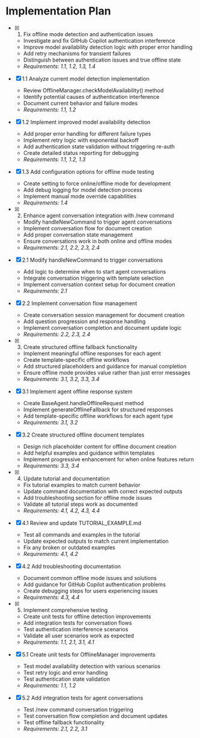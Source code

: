 # Implementation Plan

- [x] 1. Fix offline mode detection and authentication issues





  - Investigate and fix GitHub Copilot authentication interference
  - Improve model availability detection logic with proper error handling
  - Add retry mechanisms for transient failures
  - Distinguish between authentication issues and true offline state
  - _Requirements: 1.1, 1.2, 1.3, 1.4_

- [x] 1.1 Analyze current model detection implementation


  - Review OfflineManager.checkModelAvailability() method
  - Identify potential causes of authentication interference
  - Document current behavior and failure modes
  - _Requirements: 1.1, 1.2_

- [x] 1.2 Implement improved model availability detection


  - Add proper error handling for different failure types
  - Implement retry logic with exponential backoff
  - Add authentication state validation without triggering re-auth
  - Create detailed status reporting for debugging
  - _Requirements: 1.1, 1.2, 1.3_

- [x] 1.3 Add configuration options for offline mode testing


  - Create setting to force online/offline mode for development
  - Add debug logging for model detection process
  - Implement manual mode override capabilities
  - _Requirements: 1.4_

- [x] 2. Enhance agent conversation integration with /new command





  - Modify handleNewCommand to trigger agent conversations
  - Implement conversation flow for document creation
  - Add proper conversation state management
  - Ensure conversations work in both online and offline modes
  - _Requirements: 2.1, 2.2, 2.3, 2.4_

- [x] 2.1 Modify handleNewCommand to trigger conversations


  - Add logic to determine when to start agent conversations
  - Integrate conversation triggering with template selection
  - Implement conversation context setup for document creation
  - _Requirements: 2.1_

- [x] 2.2 Implement conversation flow management


  - Create conversation session management for document creation
  - Add question progression and response handling
  - Implement conversation completion and document update logic
  - _Requirements: 2.2, 2.3, 2.4_

- [x] 3. Create structured offline fallback functionality





  - Implement meaningful offline responses for each agent
  - Create template-specific offline workflows
  - Add structured placeholders and guidance for manual completion
  - Ensure offline mode provides value rather than just error messages
  - _Requirements: 3.1, 3.2, 3.3, 3.4_

- [x] 3.1 Implement agent offline response system


  - Create BaseAgent.handleOfflineRequest method
  - Implement generateOfflineFallback for structured responses
  - Add template-specific offline workflows for each agent type
  - _Requirements: 3.1, 3.2_

- [x] 3.2 Create structured offline document templates


  - Design rich placeholder content for offline document creation
  - Add helpful examples and guidance within templates
  - Implement progressive enhancement for when online features return
  - _Requirements: 3.3, 3.4_

- [x] 4. Update tutorial and documentation





  - Fix tutorial examples to match current behavior
  - Update command documentation with correct expected outputs
  - Add troubleshooting section for offline mode issues
  - Validate all tutorial steps work as documented
  - _Requirements: 4.1, 4.2, 4.3, 4.4_

- [x] 4.1 Review and update TUTORIAL_EXAMPLE.md


  - Test all commands and examples in the tutorial
  - Update expected outputs to match current implementation
  - Fix any broken or outdated examples
  - _Requirements: 4.1, 4.2_

- [x] 4.2 Add troubleshooting documentation


  - Document common offline mode issues and solutions
  - Add guidance for GitHub Copilot authentication problems
  - Create debugging steps for users experiencing issues
  - _Requirements: 4.3, 4.4_

- [x] 5. Implement comprehensive testing





  - Create unit tests for offline detection improvements
  - Add integration tests for conversation flows
  - Test authentication interference scenarios
  - Validate all user scenarios work as expected
  - _Requirements: 1.1, 2.1, 3.1, 4.1_

- [x] 5.1 Create unit tests for OfflineManager improvements


  - Test model availability detection with various scenarios
  - Test retry logic and error handling
  - Test authentication state validation
  - _Requirements: 1.1, 1.2_

- [x] 5.2 Add integration tests for agent conversations


  - Test /new command conversation triggering
  - Test conversation flow completion and document updates
  - Test offline fallback functionality
  - _Requirements: 2.1, 2.2, 3.1_